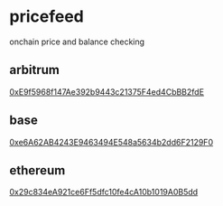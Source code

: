 # pricefeed
onchain price and balance checking

## arbitrum

[0xE9f5968f147Ae392b9443c21375F4ed4CbBB2fdE](https://arbiscan.io/address/0xE9f5968f147Ae392b9443c21375F4ed4CbBB2fdE#code)

## base

[0xe6A62AB4243E9463494E548a5634b2dd6F2129F0](https://basescan.org/address/0xe6A62AB4243E9463494E548a5634b2dd6F2129F0#code)

## ethereum

[0x29c834eA921ce6Ff5dfc10fe4cA10b1019A0B5dd](https://etherscan.io/address/0x29c834eA921ce6Ff5dfc10fe4cA10b1019A0B5dd#code)
